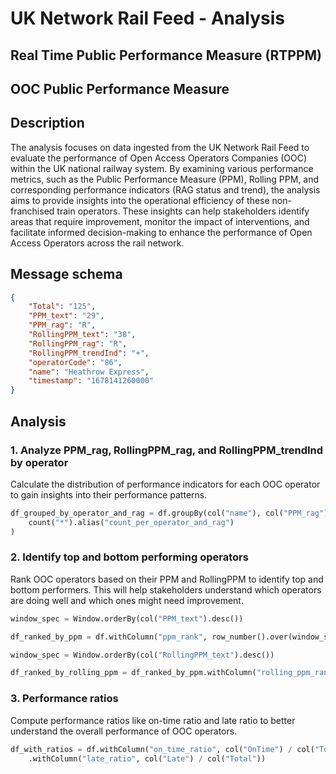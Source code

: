 # UK Network Rail Feed - Analysis 

## Real Time Public Performance Measure (RTPPM)

## OOC Public Performance Measure

## Description
The analysis focuses on data ingested from the UK Network Rail Feed to evaluate the performance of Open Access Operators Companies (OOC) within the UK national railway system. By examining various performance metrics, such as the Public Performance Measure (PPM), Rolling PPM, and corresponding performance indicators (RAG status and trend), the analysis aims to provide insights into the operational efficiency of these non-franchised train operators. These insights can help stakeholders identify areas that require improvement, monitor the impact of interventions, and facilitate informed decision-making to enhance the performance of Open Access Operators across the rail network.


## Message schema
```json
{
    "Total": "125",
    "PPM_text": "29",
    "PPM_rag": "R",
    "RollingPPM_text": "38",
    "RollingPPM_rag": "R",
    "RollingPPM_trendInd": "+",
    "operatorCode": "86",
    "name": "Heathrow Express",
    "timestamp": "1678141260000"
}
```

## Analysis

### 1. Analyze PPM_rag, RollingPPM_rag, and RollingPPM_trendInd by operator
Calculate the distribution of performance indicators for each OOC operator to gain insights into their performance patterns.

```python
df_grouped_by_operator_and_rag = df.groupBy(col("name"), col("PPM_rag"), col("RollingPPM_rag"), col("RollingPPM_trendInd")).agg(
    count("*").alias("count_per_operator_and_rag")
)
```

### 2. Identify top and bottom performing operators
Rank OOC operators based on their PPM and RollingPPM to identify top and bottom performers. This will help stakeholders understand which operators are doing well and which ones might need improvement.

```python
window_spec = Window.orderBy(col("PPM_text").desc())

df_ranked_by_ppm = df.withColumn("ppm_rank", row_number().over(window_spec))

window_spec = Window.orderBy(col("RollingPPM_text").desc())

df_ranked_by_rolling_ppm = df_ranked_by_ppm.withColumn("rolling_ppm_rank", row_number().over(window_spec))
```

### 3. Performance ratios
Compute performance ratios like on-time ratio and late ratio to better understand the overall performance of OOC operators.

```python
df_with_ratios = df.withColumn("on_time_ratio", col("OnTime") / col("Total")) \
    .withColumn("late_ratio", col("Late") / col("Total"))
```